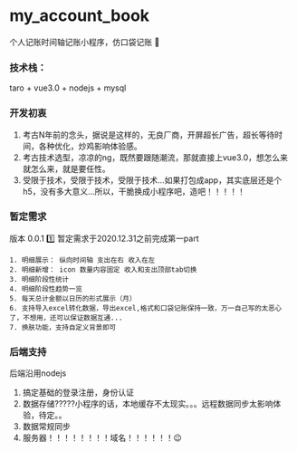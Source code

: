 # my_account_book
个人记账时间轴记账小程序，仿口袋记账 :memo:

### 技术栈：

taro + vue3.0 + nodejs + mysql

### 开发初衷

1. 考古N年前的念头，据说是这样的，无良厂商，开屏超长广告，超长等待时间，各种优化，炒鸡影响体验感。
2. 考古技术选型，凉凉的ng，既然要跟随潮流，那就直接上vue3.0，想怎么来就怎么来，就是要任性。
3. 受限于技术，受限于技术，受限于技术...如果打包成app，其实底层还是个h5，没有多大意义...所以，干脆换成小程序吧，造吧！！！！！

### 暂定需求

版本 0.0.1 :one:
暂定需求于2020.12.31之前完成第一part

```
1. 明细展示： 纵向时间轴 支出在右 收入在左
2. 明细新增： icon 数量内容固定 收入和支出顶部tab切换
3. 明细阶段性统计 
4. 明细阶段性趋势一览
5. 每天总计金额以日历的形式展示（月）
6. 支持导入excel转化数据，导出excel,格式和口袋记账保持一致，万一自己写的太恶心了，不想用，还可以保证数据互通...
7. 换肤功能，支持自定义背景即可
```

### 后端支持

后端沿用nodejs
1. 搞定基础的登录注册，身份认证
2. 数据存储?????小程序的话，本地缓存不太现实。。。远程数据同步太影响体验，待定。。
3. 数据常规同步
4. 服务器！！！！！！！！域名！！！！！！:wink:

